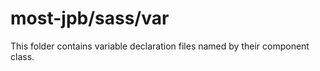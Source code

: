 # most-jpb/sass/var

This folder contains variable declaration files named by their component class.
